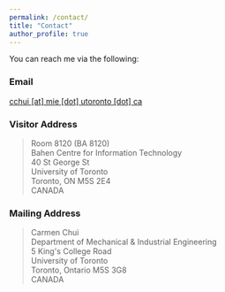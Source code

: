 ```yaml
---
permalink: /contact/
title: "Contact"
author_profile: true
---
```


You can reach me via the following:

### Email

[cchui [at] mie [dot] utoronto [dot] ca](mailto:cchui@mie.utoronto.ca)

### Visitor Address

> Room 8120 (BA 8120)  
> Bahen Centre for Information Technology  
> 40 St George St  
> University of Toronto  
> Toronto, ON M5S 2E4  
> CANADA  

### Mailing Address

> Carmen Chui  
> Department of Mechanical & Industrial Engineering  
> 5 King's College Road  
> University of Toronto  
> Toronto, Ontario M5S 3G8  
> CANADA  